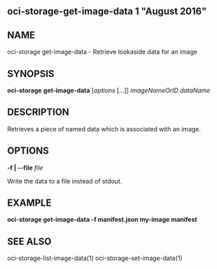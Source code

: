 ## oci-storage-get-image-data 1 "August 2016"

## NAME
oci-storage get-image-data - Retrieve lookaside data for an image

## SYNOPSIS
**oci-storage** **get-image-data** [*options* [...]] *imageNameOrID* *dataName*

## DESCRIPTION
Retrieves a piece of named data which is associated with an image.

## OPTIONS
**-f | --file** *file*

Write the data to a file instead of stdout.

## EXAMPLE
**oci-storage get-image-data -f manifest.json my-image manifest**

## SEE ALSO
oci-storage-list-image-data(1)
oci-storage-set-image-data(1)
